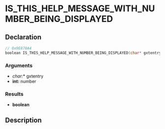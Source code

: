 # IS_THIS_HELP_MESSAGE_WITH_NUMBER_BEING_DISPLAYED

## Declaration
```cpp
// 0x9E878A4
boolean IS_THIS_HELP_MESSAGE_WITH_NUMBER_BEING_DISPLAYED(char* gxtentry, int number);
```

### Arguments
- **char*:** gxtentry
- **int:** number

### Results
- **boolean**

## Description
